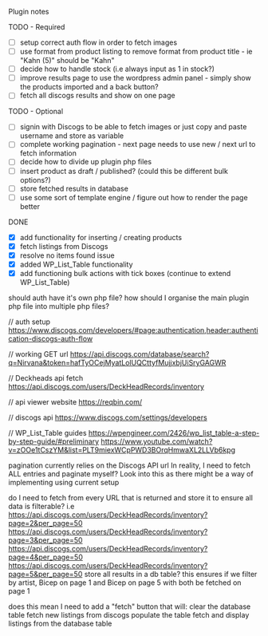 Plugin notes

TODO - Required
- [ ] setup correct auth flow in order to fetch images
- [ ] use format from product listing to remove format from product title - ie "Kahn (5)" should be "Kahn"
- [ ] decide how to handle stock (i.e always input as 1 in stock?)
- [ ] improve results page to use the wordpress admin panel - simply show the products imported and a back button?
- [ ] fetch all discogs results and show on one page

TODO - Optional
- [ ] signin with Discogs to be able to fetch images or just copy and paste username and store as variable
- [ ] complete working pagination - next page needs to use new / next url to fetch information
- [ ] decide how to divide up plugin php files
- [ ] insert product as draft / published? (could this be different bulk options?)
- [ ] store fetched results in database
- [ ] use some sort of template engine / figure out how to render the page better

DONE
- [X] add functionality for inserting / creating products
- [X] fetch listings from Discogs
- [X] resolve no items found issue
- [X] added WP_List_Table functionality
- [x] add functioning bulk actions with tick boxes (continue to extend WP_List_Table)

should auth have it's own php file?
how should I organise the main plugin php file into multiple php files?

// auth setup
https://www.discogs.com/developers/#page:authentication,header:authentication-discogs-auth-flow

// working GET url
https://api.discogs.com/database/search?q=Nirvana&token=hafTyOCejMyatLolUQCttyfMujjxbjUiSryGAGWR

// Deckheads api fetch
https://api.discogs.com/users/DeckHeadRecords/inventory

// api viewer website
https://reqbin.com/

// discogs api
https://www.discogs.com/settings/developers

// WP_List_Table guides
https://wpengineer.com/2426/wp_list_table-a-step-by-step-guide/#preliminary
https://www.youtube.com/watch?v=zOOe1tCszYM&list=PLT9miexWCpPWD3BOrqHmwaXL2LLVb6kpg

pagination currently relies on the Discogs API url
In reality, I need to fetch ALL entries and paginate myself?
Look into this as there might be a way of implementing using current setup

do I need to fetch from every URL that is returned and store it to ensure all data is filterable?
i.e
https://api.discogs.com/users/DeckHeadRecords/inventory?page=2&per_page=50
https://api.discogs.com/users/DeckHeadRecords/inventory?page=3&per_page=50
https://api.discogs.com/users/DeckHeadRecords/inventory?page=4&per_page=50
https://api.discogs.com/users/DeckHeadRecords/inventory?page=5&per_page=50
store all results in a db table?
this ensures if we filter by artist, Bicep on page 1 and Bicep on page 5 with both be fetched on page 1

does this mean I need to add a "fetch" button that will:
clear the database table
fetch new listings from discogs
populate the table
fetch and display listings from the database table